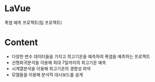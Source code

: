 # LaVue
폭염 예측 프로젝트(팀 프로젝트)

# Content
- 다양한 변수 데이터들을 가지고 최고기온을 예측하여 폭염을 예측하는 프로젝트
- 선형회귀분석을 이용해 최대 7일까지의 최고기온 예측
- 시계열분석을 이용해 최고기온의 경향성 파악
- 모델들을 이용해 분석적 대시보드를 설계
